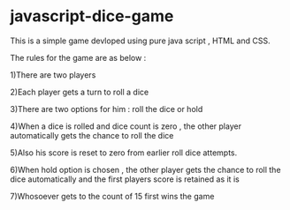 # javascript-dice-game
This is a simple game devloped using pure java script , HTML and CSS. 

The rules for the game are as below : 

1)There are two players

2)Each player gets a turn to roll a dice 

3)There are two options for him : roll the dice or hold 

4)When a dice is rolled and dice count is zero , the other player automatically gets the chance to roll the dice

5)Also his score is reset to zero from earlier roll dice attempts. 

6)When hold option is chosen , the other player gets the chance to roll the dice automatically and the first players score is retained as it is 

7)Whosoever gets to the count of 15 first wins the game 
